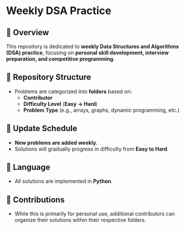 # Weekly DSA Practice  

## 📌 Overview  
This repository is dedicated to **weekly Data Structures and Algorithms (DSA) practice**, focusing on **personal skill development, interview preparation, and competitive programming**.  

## 📂 Repository Structure  
- Problems are categorized into **folders** based on:  
  - **Contributor**
  - **Difficulty Level** (**Easy → Hard**)  
  - **Problem Type** (e.g., arrays, graphs, dynamic programming, etc.)  

## 🔄 Update Schedule  
- **New problems are added weekly.**  
- Solutions will gradually progress in difficulty from **Easy to Hard**.  

## 🐍 Language  
- All solutions are implemented in **Python**.  

## 🚀 Contributions  
- While this is primarily for personal use, additional contributors can organize their solutions within their respective folders.  

